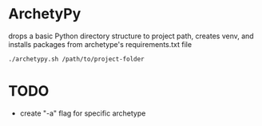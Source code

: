 # ArchetyPy
drops a basic Python directory structure to project path, creates venv, and installs packages from archetype's requirements.txt file

```bash
./archetypy.sh /path/to/project-folder
```

# TODO
- create "-a" flag for specific archetype